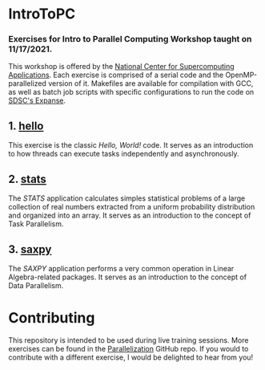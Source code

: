 # IntroToPC

### Exercises for Intro to Parallel Computing Workshop taught on 11/17/2021.
This workshop is offered by the [National Center for Supercomputing Applications](https://www.ncsa.illinois.edu/).
Each exercise is comprised of a serial code and the OpenMP-parallelized version of it. Makefiles are available for compilation with GCC, as well as batch job scripts with specific configurations to run the code on [SDSC's Expanse](https://www.sdsc.edu/services/hpc/expanse/).

## 1. [hello](https://github.com/babreu-ncsa/IntroToPC/tree/main/hello)
This exercise is the classic *Hello, World!* code. It serves as an introduction to how threads can execute tasks independently and asynchronously. 


## 2. [stats](https://github.com/babreu-ncsa/IntroToPC/tree/main/stats)
The *STATS* application calculates simples statistical problems of a large collection of real numbers extracted from a uniform probability distribution and organized into an array. It serves as an introduction to the concept of Task Parallelism.


## 3. [saxpy](https://github.com/babreu-ncsa/IntroToPC/tree/main/saxpy)
The *SAXPY* application performs a very common operation in Linear Algebra-related packages. It serves as an introduction to the concept of Data Parallelism.


# Contributing
This repository is intended to be used during live training sessions. More exercises can be found in the [Parallelization](https://github.com/babreu-ncsa/parallelization) GitHub repo.
If you would to contribute with a different exercise, I would be delighted to hear from you! 

